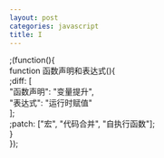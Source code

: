 ```yaml
---
layout: post
categories: javascript
title: I
---
```


;(function(){  
  function 函数声明和表达式(){  
    ;diff: [  
      "函数声明": "变量提升",  
      "表达式": "运行时赋值"  
    ];  
    ;patch: ["宏", "代码合并", "自执行函数"];  
  }  
});
